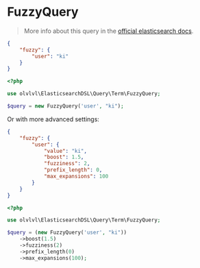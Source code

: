 # FuzzyQuery

> More info about this query in the [official elasticsearch docs][1].

```json
{
    "fuzzy": {
        "user": "ki"
    }
}
```
```php
<?php

use olvlvl\ElasticsearchDSL\Query\Term\FuzzyQuery;

$query = new FuzzyQuery('user', "ki");
```

Or with more advanced settings:

```json
{
    "fuzzy": {
        "user": {
            "value": "ki",
            "boost": 1.5,
            "fuzziness": 2,
            "prefix_length": 0,
            "max_expansions": 100
        }
    }
}
```
```php
<?php

use olvlvl\ElasticsearchDSL\Query\Term\FuzzyQuery;

$query = (new FuzzyQuery('user', "ki"))
    ->boost(1.5)
    ->fuzziness(2)
    ->prefix_length(0)
    ->max_expansions(100);
```





[1]: https://www.elastic.co/guide/en/elasticsearch/reference/5.6/query-dsl-fuzzy-query.html
